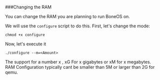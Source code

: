 ###Changing the RAM

You can change the RAM you are planning to run BoneOS on. 

We will use the `configure` script to do this. First, let's change the mode:

    chmod +x configure
    
Now, let's execute it

    ./configure --m=<Amount>
    
The support for a number x , xG For x gigabytes or xM for x megabytes. RAM Configuration typically
cant be smaller than 5M or larger than 2G for qemu.